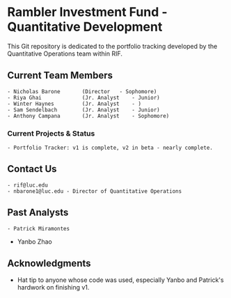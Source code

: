 # Rambler Investment Fund - Quantitative Development

This Git repository is dedicated to the portfolio tracking developed by the Quantitative Operations team within RIF. 


## Current Team Members

	- Nicholas Barone		(Director 	- Sophomore)
	- Riya Ghai 			(Jr. Analyst 	- Junior)
	- Winter Haynes 		(Jr. Analyst 	- )
	- Sam Sendelbach		(Jr. Analyst	- Junior)
	- Anthony Campana		(Jr. Analyst	- Sophomore)

### Current Projects & Status
 
	- Portfolio Tracker: v1 is complete, v2 in beta - nearly complete.  

## Contact Us
	- rif@luc.edu
	- nbarone1@luc.edu - Director of Quantitative Operations
	
## Past Analysts

	- Patrick Miramontes
  - Yanbo Zhao

## Acknowledgments

* Hat tip to anyone whose code was used, especially Yanbo and Patrick's hardwork on finishing v1.
